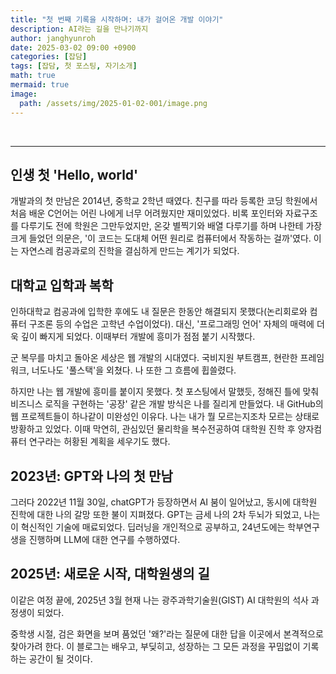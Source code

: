 ```yaml
---
title: "첫 번째 기록을 시작하며: 내가 걸어온 개발 이야기"
description: AI라는 길을 만나기까지
author: janghyunroh
date: 2025-03-02 09:00 +0900
categories: [잡담]
tags: [잡담, 첫 포스팅, 자기소개]
math: true
mermaid: true
image: 
  path: /assets/img/2025-01-02-001/image.png
---
```


 &nbsp;

---

## 인생 첫 'Hello, world'

개발과의 첫 만남은 2014년, 중학교 2학년 때였다. 친구를 따라 등록한 코딩 학원에서 처음 배운 C언어는 어린 나에게 너무 어려웠지만 재미있었다. 
비록 포인터와 자료구조를 다루기도 전에 학원은 그만두었지만, 온갖 별찍기와 배열 다루기를 하며 나한테 가장 크게 들었던 의문은, '이 코드는 도대체 어떤 원리로 컴퓨터에서 작동하는 걸까'였다. 이는 자연스레 컴공과로의 진학을 결심하게 만드는 계기가 되었다. 

## 대학교 입학과 복학

인하대학교 컴공과에 입학한 후에도 내 질문은 한동안 해결되지 못했다(논리회로와 컴퓨터 구조론 등의 수업은 고학년 수업이었다). 대신, '프로그래밍 언어' 자체의 매력에 더욱 깊이 빠지게 되었다. 이때부터 개발에 흥미가 점점 붙기 시작했다. 

군 복무를 마치고 돌아온 세상은 웹 개발의 시대였다. 국비지원 부트캠프, 현란한 프레임워크, 너도나도 '풀스택'을 외쳤다. 나 또한 그 흐름에 휩쓸렸다. 

하지만 나는 웹 개발에 흥미를 붙이지 못했다. 첫 포스팅에서 말했듯, 정해진 틀에 맞춰 비즈니스 로직을 구현하는 '공장' 같은 개발 방식은 나를 질리게 만들었다. 내 GitHub의 웹 프로젝트들이 하나같이 미완성인 이유다. 나는 내가 뭘 모르는지조차 모르는 상태로 방황하고 있었다. 이때 막연히, 관심있던 물리학을 복수전공하여 대학원 진학 후 양자컴퓨터 연구라는 허황된 계획을 세우기도 했다. 

## 2023년: GPT와 나의 첫 만남

그러다 2022년 11월 30일, chatGPT가 등장하면서 AI 붐이 일어났고, 동시에 대학원 진학에 대한 나의 갈망 또한 불이 지펴졌다. GPT는 금세 나의 2차 두뇌가 되었고, 나는 이 혁신적인 기술에 매료되었다. 딥러닝을 개인적으로 공부하고, 24년도에는 학부연구생을 진행하며 LLM에 대한 연구를 수행하였다. 

## 2025년: 새로운 시작, 대학원생의 길

이같은 여정 끝에, 2025년 3월 현재 나는 광주과학기술원(GIST) AI 대학원의 석사 과정생이 되었다.

중학생 시절, 검은 화면을 보며 품었던 '왜?'라는 질문에 대한 답을 이곳에서 본격적으로 찾아가려 한다. 이 블로그는 배우고, 부딪히고, 성장하는 그 모든 과정을 꾸밈없이 기록하는 공간이 될 것이다.

